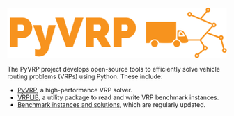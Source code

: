 ![PyVRP logo](./logo.svg)

The PyVRP project develops open-source tools to efficiently solve vehicle routing problems (VRPs) using Python.
These include:
- [PyVRP](https://github.com/PyVRP/PyVRP), a high-performance VRP solver.
- [VRPLIB](https://github.com/PyVRP/VRPLIB), a utility package to read and write VRP benchmark instances.
- [Benchmark instances and solutions](https://github.com/PyVRP/Instances), which are regularly updated.
